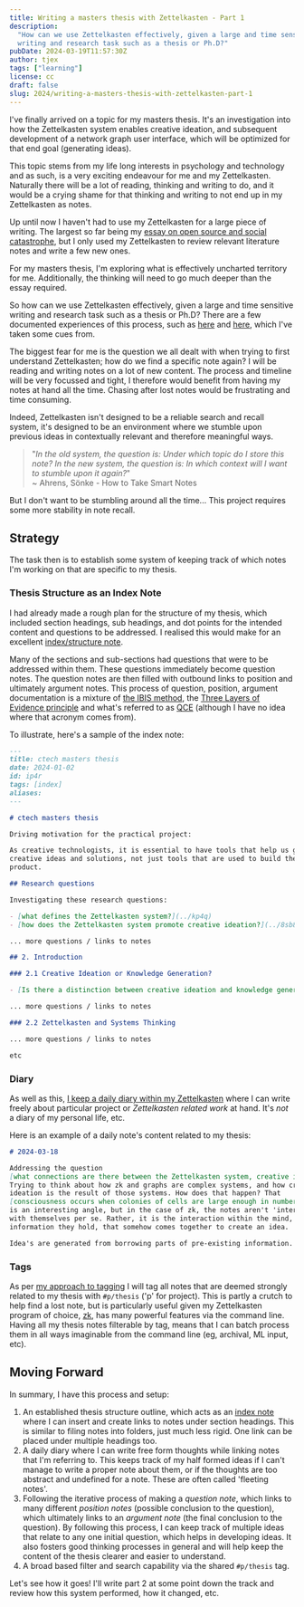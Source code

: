 ```yaml
---
title: Writing a masters thesis with Zettelkasten - Part 1
description:
  "How can we use Zettelkasten effectively, given a large and time sensitive
  writing and research task such as a thesis or Ph.D?"
pubDate: 2024-03-19T11:57:30Z
author: tjex
tags: ["learning"]
license: cc
draft: false
slug: 2024/writing-a-masters-thesis-with-zettelkasten-part-1
---
```


I've finally arrived on a topic for my masters thesis. It's an investigation
into how the Zettelkasten system enables creative ideation, and subsequent
development of a network graph user interface, which will be optimized for that
end goal (generating ideas).

This topic stems from my life long interests in psychology and technology and as
such, is a very exciting endeavour for me and my Zettelkasten. Naturally there
will be a lot of reading, thinking and writing to do, and it would be a crying
shame for that thinking and writing to not end up in my Zettelkasten as notes.

Up until now I haven't had to use my Zettelkasten for a large piece of writing.
The largest so far being my
[essay on open source and social catastrophe](../2023/floss-a-partial-antidote-to-social-catastrophe),
but I only used my Zettelkasten to review relevant literature notes and write a
few new ones.

For my masters thesis, I'm exploring what is effectively uncharted territory for
me. Additionally, the thinking will need to go much deeper than the essay
required.

So how can we use Zettelkasten effectively, given a large and time sensitive
writing and research task such as a thesis or Ph.D? There are a few documented
experiences of this process, such as
[here](https://zettelkasten.de/posts/field-report-4-what-i-learned-writing-thesis-with-zettelkasten/)
and [here](https://www.youtube.com/watch?v=L9SLlxaEEXY), which I've taken some
cues from.

The biggest fear for me is the question we all dealt with when trying to first
understand Zettelkasten; how do we find a specific note again? I will be reading
and writing notes on a lot of new content. The process and timeline will be very
focussed and tight, I therefore would benefit from having my notes at hand all
the time. Chasing after lost notes would be frustrating and time consuming.

Indeed, Zettelkasten isn't designed to be a reliable search and recall system,
it's designed to be an environment where we stumble upon previous ideas in
contextually relevant and therefore meaningful ways.

> "_In the old system, the question is: Under which topic do I store this note?
> In the new system, the question is: In which context will I want to stumble
> upon it again?_" \
> ~ Ahrens, Sönke - How to Take Smart Notes

But I don't want to be stumbling around all the time... This project requires
some more stability in note recall.

## Strategy

The task then is to establish some system of keeping track of which notes I'm
working on that are specific to my thesis.

### Thesis Structure as an Index Note

I had already made a rough plan for the structure of my thesis, which included
section headings, sub headings, and dot points for the intended content and
questions to be addressed. I realised this would make for an excellent
[index/structure note](https://zettelkasten.de/introduction/#structure-notes).

Many of the sections and sub-sections had questions that were to be addressed
within them. These questions immediately become question notes. The question
notes are then filled with outbound links to position and ultimately argument
notes. This process of question, position, argument documentation is a mixture
of
[the IBIS method](https://papers.cumincad.org/data/works/att/ca71.content.pdf),
the
[Three Layers of Evidence principle](https://zettelkasten.de/posts/layers-of-evidence/)
and what's referred to as
[QCE](https://oasislab.pubpub.org/pub/54t0y9mk/release/3) (although I have no
idea where that acronym comes from).

To illustrate, here's a sample of the index note:

```markdown
---
title: ctech masters thesis
date: 2024-01-02
id: ip4r
tags: [index]
aliases:
---

# ctech masters thesis

Driving motivation for the practical project:

As creative technologists, it is essential to have tools that help us generate
creative ideas and solutions, not just tools that are used to build the end
product.

## Research questions

Investigating these research questions:

- [what defines the Zettelkasten system?](../kp4q)
- [how does the Zettelkasten system promote creative ideation?](../8sb8)

... more questions / links to notes

## 2. Introduction

### 2.1 Creative Ideation or Knowledge Generation?

- [Is there a distinction between creative ideation and knowledge generation?](../../4w2l)

... more questions / links to notes

### 2.2 Zettelkasten and Systems Thinking

... more questions / links to notes

etc
```

### Diary

As well as this,
[I keep a daily diary within my Zettelkasten](https://tjex.net/blog/2024/zettelkasten-grid-system-organisation/#d-for-diaries)
where I can write freely about particular project or _Zettelkasten related work_
at hand. It's _not_ a diary of my personal life, etc.

Here is an example of a daily note's content related to my thesis:

```markdown
# 2024-03-18

Addressing the question
[what connections are there between the Zettelkasten system, creative ideation and network graphs?](../../it61).
Trying to think about how zk and graphs are complex systems, and how creative
ideation is the result of those systems. How does that happen? That
[consciousness occurs when colonies of cells are large enough in number and connections](../../k8pg)
is an interesting angle, but in the case of zk, the notes aren't 'interacting'
with themselves per se. Rather, it is the interaction within the mind, of the
information they hold, that somehow comes together to create an idea.

Idea's are generated from borrowing parts of pre-existing information.
```

### Tags

As per
[my approach to tagging](https://tjex.net/blog/2024/zettelkasten-grid-system-organisation/#structure-tags)
I will tag all notes that are deemed strongly related to my thesis with
`#p/thesis` ('p' for project). This is partly a crutch to help find a lost note,
but is particularly useful given my Zettelkasten program of choice,
[zk](https://github.com/zk-org/zk), has many powerful features via the command
line. Having all my thesis notes filterable by tag, means that I can batch
process them in all ways imaginable from the command line (eg, archival, ML
input, etc).

## Moving Forward

In summary, I have this process and setup:

1. An established thesis structure outline, which acts as an
   [index note](https://zettelkasten.de/introduction/#structure-notes) where I
   can insert and create links to notes under section headings. This is similar
   to filing notes into folders, just much less rigid. One link can be placed
   under multiple headings too.
2. A daily diary where I can write free form thoughts while linking notes that
   I'm referring to. This keeps track of my half formed ideas if I can't manage
   to write a proper note about them, or if the thoughts are too abstract and
   undefined for a note. These are often called 'fleeting notes'.
3. Following the iterative process of making a _question note_, which links to
   many different _position notes_ (possible conclusion to the question), which
   ultimately links to an _argument note_ (the final conclusion to the
   question). By following this process, I can keep track of multiple ideas that
   relate to any one initial question, which helps in developing ideas. It also
   fosters good thinking processes in general and will help keep the content of
   the thesis clearer and easier to understand.
4. A broad based filter and search capability via the shared `#p/thesis` tag.

Let's see how it goes! I'll write part 2 at some point down the track and review
how this system performed, how it changed, etc.
